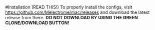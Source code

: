 #Installation (READ THIS!)
To properly install the configs, visit https://github.com/Melectrome/mac/releases and download the latest release from there.
**DO NOT DOWNLOAD BY USING THE GREEN CLONE/DOWNLOAD BUTTON!**

